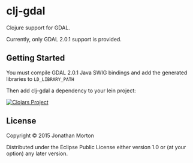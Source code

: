 # clj-gdal

Clojure support for GDAL.

Currently, only GDAL 2.0.1 support is provided.

## Getting Started

You must compile GDAL 2.0.1 Java SWIG bindings and add the generated libraries to `LD_LIBRARY_PATH`

Then add clj-gdal a dependency to your lein project:

[![Clojars Project](http://clojars.org/clj-gdal/latest-version.svg)](http://clojars.org/clj-gdal)

## License

Copyright © 2015 Jonathan Morton

Distributed under the Eclipse Public License either version 1.0 or (at
your option) any later version.
